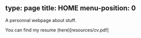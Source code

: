 type: page
title: HOME
menu-position: 0
---

A personnal webpage about stuff.

You can find my resume (here)[resources/cv.pdf]
